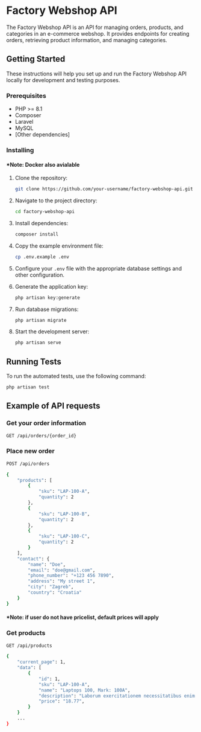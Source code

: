# Factory Webshop API

The Factory Webshop API is an API for managing orders, products, and categories in an e-commerce webshop. It provides endpoints for creating orders, retrieving product information, and managing categories.

## Getting Started

These instructions will help you set up and run the Factory Webshop API locally for development and testing purposes.

### Prerequisites

- PHP >= 8.1
- Composer
- Laravel
- MySQL
- [Other dependencies]

### Installing
#### *Note: Docker also avialable
1. Clone the repository:

    ```bash
    git clone https://github.com/your-username/factory-webshop-api.git
    ```

2. Navigate to the project directory:

    ```bash
    cd factory-webshop-api
    ```

3. Install dependencies:

    ```bash
    composer install
    ```

4. Copy the example environment file:

    ```bash
    cp .env.example .env
    ```

5. Configure your `.env` file with the appropriate database settings and other configuration.

6. Generate the application key:

    ```bash
    php artisan key:generate
    ```

7. Run database migrations:

    ```bash
    php artisan migrate
    ```

8. Start the development server:

    ```bash
    php artisan serve
    ```

## Running Tests

To run the automated tests, use the following command:

```bash
php artisan test
```

##  Example of API requests

### Get your order information
```bash
GET /api/orders/{order_id}
```

### Place new order
```bash
POST /api/orders
```

```bash
{
    "products": [
        {
            "sku": "LAP-100-A",
            "quantity": 2
        },
        {
            "sku": "LAP-100-B",
            "quantity": 2
        },
        {
            "sku": "LAP-100-C",
            "quantity": 2
        }
    ],
    "contact": {
        "name": "Doe",
        "email": "doe@gmail.com",
        "phone_number": "+123 456 7890",
        "address": "My street 1",
        "city": "Zagreb",
        "country": "Croatia"
    }   
}
```
#### *Note: if user do not have pricelist, default prices will apply

### Get products
```bash
GET /api/products
```
```bash
{
    "current_page": 1,
    "data": [
        {
            "id": 1,
            "sku": "LAP-100-A",
            "name": "Laptops 100, Mark: 100A",
            "description": "Laborum exercitationem necessitatibus enim temporibus veniam ullam dolorum. Dolorum asperiores repudiandae veritatis maiores dolorem illum voluptatem. Alias et ut et culpa voluptatem exercitationem.",
            "price": "18.77",
        }
    }
    ...
}
```
